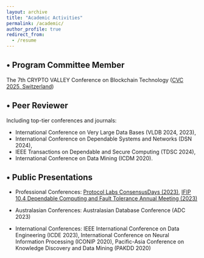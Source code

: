 ```yaml
---
layout: archive
title: "Academic Activities"
permalink: /academic/
author_profile: true
redirect_from:
  - /resume
---
```


• Program Committee Member
-

The 7th CRYPTO VALLEY Conference on Blockchain Technology ([CVC 2025, Switzerland](https://cryptovalleyconference.com/call-for-papers))

• Peer Reviewer
-

Including top-tier conferences and journals: 



- International Conference on Very Large Data Bases (VLDB 2024, 2023), 
- International Conference on Dependable Systems and Networks (DSN 2024),
- IEEE Transactions on Dependable and Secure Computing (TDSC 2024),
- International Conference on Data Mining (ICDM 2020).

• Public Presentations
-

- Professional Conferences: [Protocol Labs ConsensusDays (2023)](https://www.youtube.com/playlist?list=PLxN6L-h3wFfsRKLCj4I8xKeKjy9OL-EY6), [IFIP 10.4 Dependable Computing and Fault Tolerance Annual Meeting (2023)](https://www.ifipnews.org/ifip-wg-10-4-meets-in-melbourne/)

- Australasian Conferences: Australasian Database Conference (ADC 2023)

- International Conferences: IEEE International Conference on Data Engineering (ICDE 2023), International Conference on Neural Information Processing (ICONIP 2020), Pacific-Asia Conference on Knowledge Discovery and Data Mining (PAKDD 2020)
